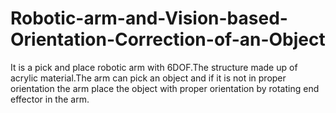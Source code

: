 # Robotic-arm-and-Vision-based-Orientation-Correction-of-an-Object
It is a pick and place robotic arm with 6DOF.The structure made up of acrylic material.The arm can pick an object and if it is not in proper orientation the arm place the object with proper orientation by rotating end effector in the arm. 
